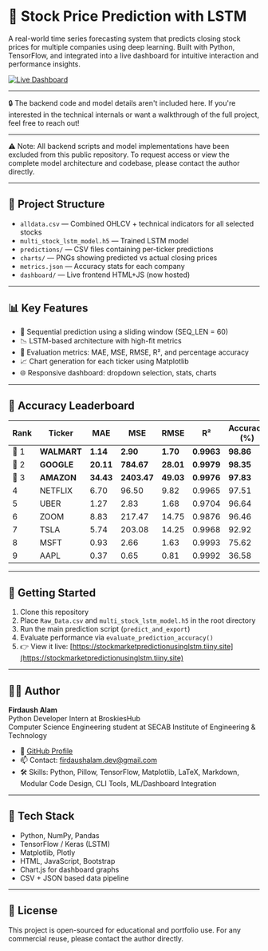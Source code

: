 # 🧠 Stock Price Prediction with LSTM

A real-world time series forecasting system that predicts closing stock prices for multiple companies using deep learning. Built with Python, TensorFlow, and integrated into a live dashboard for intuitive interaction and performance insights.

[![Live Dashboard](https://img.shields.io/badge/Live%20Dashboard-Click%20Here-00C853?style=for-the-badge&logo=google-chrome)](https://stockmarketpredictionusinglstm.tiiny.site)

---

🔒 The backend code and model details aren't included here. If you're interested in the technical internals or want a walkthrough of the full project, feel free to reach out!

---

⚠️ Note: All backend scripts and model implementations have been excluded from this public repository. To request access or view the complete model architecture and codebase, please contact the author directly.

---
## 📁 Project Structure

- `alldata.csv` — Combined OHLCV + technical indicators for all selected stocks
- `multi_stock_lstm_model.h5` — Trained LSTM model
- `predictions/` — CSV files containing per-ticker predictions
- `charts/` — PNGs showing predicted vs actual closing prices
- `metrics.json` — Accuracy stats for each company
- `dashboard/` — Live frontend HTML+JS (now hosted)

---

## 📊 Key Features

- 🔄 Sequential prediction using a sliding window (SEQ_LEN = 60)
- 📉 LSTM-based architecture with high-fit metrics
- 🧮 Evaluation metrics: MAE, MSE, RMSE, R², and percentage accuracy
- 📈 Chart generation for each ticker using Matplotlib
- 🌐 Responsive dashboard: dropdown selection, stats, charts

---

## 🏅 Accuracy Leaderboard

| Rank | Ticker    | MAE   | MSE     | RMSE  | R²     | Accuracy (%) |
|------|-----------|--------|---------|--------|--------|----------------|
| 🥇 1 | **WALMART** | **1.14** | **2.90**  | **1.70** | **0.9963** | **98.86**      |
| 🥈 2 | **GOOGLE**  | **20.11**| **784.67**| **28.01**| **0.9979** | **98.35**      |
| 🥉 3 | **AMAZON**  | **34.43**| **2403.47**| **49.03**| **0.9976** | **97.83**      |
| 4    | NETFLIX    | 6.70   | 96.50   | 9.82   | 0.9965 | 97.51         |
| 5    | UBER       | 1.27   | 2.83    | 1.68   | 0.9704 | 96.64         |
| 6    | ZOOM       | 8.83   | 217.47  | 14.75  | 0.9876 | 96.46         |
| 7    | TSLA       | 5.74   | 203.08  | 14.25  | 0.9968 | 92.92         |
| 8    | MSFT       | 0.93   | 2.66    | 1.63   | 0.9993 | 75.62         |
| 9    | AAPL       | 0.37   | 0.65    | 0.81   | 0.9992 | 36.58         |

---

## 🚀 Getting Started

1. Clone this repository
2. Place `Raw_Data.csv` and `multi_stock_lstm_model.h5` in the root directory
3. Run the main prediction script (`predict_and_export`)
4. Evaluate performance via `evaluate_prediction_accuracy()`
5. 👉 View it live: [https://stockmarketpredictionusinglstm.tiiny.site](https://stockmarketpredictionusinglstm.tiiny.site)

---


## 🧑‍💻 Author

**Firdaush Alam**  
Python Developer Intern at BroskiesHub  
Computer Science Engineering student at SECAB Institute of Engineering & Technology

- 💼 [GitHub Profile](https://github.com/firdaushalam)
- 📫 Contact: firdaushalam.dev@gmail.com
- 🛠️ Skills: Python, Pillow, TensorFlow, Matplotlib, LaTeX, Markdown, Modular Code Design, CLI Tools, ML/Dashboard Integration

---

## 🔧 Tech Stack

- Python, NumPy, Pandas
- TensorFlow / Keras (LSTM)
- Matplotlib, Plotly
- HTML, JavaScript, Bootstrap
- Chart.js for dashboard graphs
- CSV + JSON based data pipeline

---

## 📜 License

This project is open-sourced for educational and portfolio use. For any commercial reuse, please contact the author directly.

